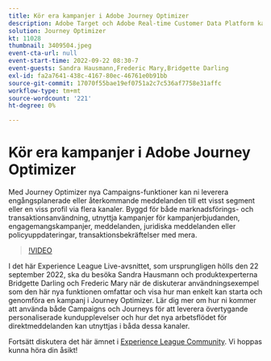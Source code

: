 ```yaml
---
title: Kör era kampanjer i Adobe Journey Optimizer
description: Adobe Target och Adobe Real-time Customer Data Platform kan integreras för att ge en mer personaliserad kundupplevelse. I det här liveeventet kan du se hur integreringen av dessa två plattformar kan hjälpa företag att samla in data i realtid och sedan skapa och testa målinriktade upplevelser. Se hela processen med denna kraftfulla funktion i en live-demonstration.
solution: Journey Optimizer
kt: 11028
thumbnail: 3409504.jpeg
event-cta-url: null
event-start-time: 2022-09-22 08:30-7
event-guests: Sandra Hausmann,Frederic Mary,Bridgette Darling
exl-id: fa2a7641-438c-4167-80ec-46761e0b91bb
source-git-commit: 17070f55bae19ef0751a2c7c536af7758e31affc
workflow-type: tm+mt
source-wordcount: '221'
ht-degree: 0%

---
```


# Kör era kampanjer i Adobe Journey Optimizer

Med Journey Optimizer nya Campaigns-funktioner kan ni leverera engångsplanerade eller återkommande meddelanden till ett visst segment eller en viss profil via flera kanaler. Byggd för både marknadsförings- och transaktionsanvändning, utnyttja kampanjer för kampanjerbjudanden, engagemangskampanjer, meddelanden, juridiska meddelanden eller policyuppdateringar, transaktionsbekräftelser med mera.

>[!VIDEO](https://video.tv.adobe.com/v/3409504/?quality=12&learn=on)

I det här Experience League Live-avsnittet, som ursprungligen hölls den 22 september 2022, ska du besöka Sandra Hausmann och produktexperterna Bridgette Darling och Frederic Mary när de diskuterar användningsexempel som den här nya funktionen omfattar och visa hur man enkelt kan starta och genomföra en kampanj i Journey Optimizer. Lär dig mer om hur ni kommer att använda både Campaigns och Journeys för att leverera övertygande personaliserade kundupplevelser och hur det nya arbetsflödet för direktmeddelanden kan utnyttjas i båda dessa kanaler.

Fortsätt diskutera det här ämnet i [Experience League Community](https://experienceleaguecommunities.adobe.com/t5/journey-optimizer-discussions/experience-league-live-post-session-discussion-execute-your/m-p/547896#M52). Vi hoppas kunna höra din åsikt!
